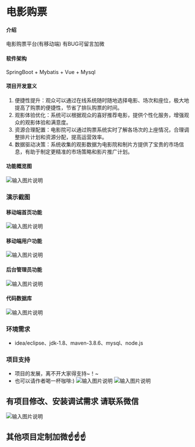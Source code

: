 # 电影购票

#### 介绍
电影购票平台(有移动端)
有BUG可留言加微

#### 软件架构
SpringBoot + Mybatis + Vue + Mysql


#### 项目开发意义

1.  便捷性提升：观众可以通过在线系统随时随地选择电影、场次和座位，极大地提高了购票的便捷性，节省了排队购票的时间。
2.  观影体验优化：系统可以根据观众的喜好推荐电影，提供个性化服务，增强观众的观影体验和满意度。
3.  资源合理配置：电影院可以通过购票系统实时了解各场次的上座情况，合理调整排片计划和资源分配，提高运营效率。
4.  数据驱动决策：系统收集的观影数据为电影院和制片方提供了宝贵的市场信息，有助于制定更精准的市场策略和影片推广计划。

#### 功能概览图
![输入图片说明](photo/%E5%8A%9F%E8%83%BD%E5%9B%BE.png)

### 演示截图
#### 移动端首页功能
![输入图片说明](photo/%E7%A7%BB%E5%8A%A8%E7%AB%AF%E9%A6%96%E9%A1%B5%E5%8A%9F%E8%83%BD.gif)

#### 移动端用户功能
![输入图片说明](photo/%E7%A7%BB%E5%8A%A8%E7%AB%AF%E7%94%A8%E6%88%B7%E5%8A%9F%E8%83%BD.gif)

#### 后台管理员功能
![输入图片说明](photo/%E5%90%8E%E5%8F%B0%E7%AE%A1%E7%90%86%E5%91%98%E5%8A%9F%E8%83%BD.gif)

#### 代码数据库
![输入图片说明](photo/%E4%BB%A3%E7%A0%81%E6%95%B0%E6%8D%AE%E5%BA%93.gif)

### 环境需求
- idea/eclipse、jdk-1.8、maven-3.8.6、mysql、node.js

### 项目支持
- 项目的发展，离不开大家得支持~！~
- 也可以请作者喝一杯咖啡:)
![输入图片说明](photo/0-%E5%BE%AE%E4%BF%A1_2.png)
![输入图片说明](photo/0-%E6%94%AF%E4%BB%98%E5%AE%9D_2.png)

## 有项目修改、安装调试需求 请联系微信
![输入图片说明](photo/0-WeChat.png)

## 其他项目定制加微☝☝☝


